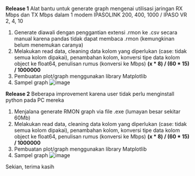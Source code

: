 <b>Release 1</b> Alat bantu untuk generate graph mengenai utilisasi jaringan RX Mbps dan TX Mbps dalam 1 modem IPASOLINK 200, 400, 1000 / IPASO VR 2, 4, 10

  1. Generate diawali dengan penggantian extensi .rmon ke .csv secara manual karena pandas tidak dapat membaca .rmon (kemungkinan belum menemukan caranya)
  2. Melakukan read data, cleaning data kolom yang diperlukan (case: tidak semua kolom dipakai), penambahan kolom, konversi tipe data kolom object ke float64, penulisan rumus (konversi ke Mbps) <b>(x * 8) / (60 * 15) / 1000000</b>
  3. Pembuatan plot/graph menggunakan library Matplotlib
  4. Sampel graph ![image](https://github.com/user-attachments/assets/9fad0528-13c7-44a6-8133-a2b2c8874396)

<b>Release 2</b>
Beberapa improvement karena user tidak perlu menginstall python pada PC mereka

  1. Menjalana generate RMON graph via file .exe (lumayan besar sekitar 60Mb)
  2. Melakukan read data, cleaning data kolom yang diperlukan (case: tidak semua kolom dipakai), penambahan kolom, konversi tipe data kolom object ke float64, penulisan rumus (konversi ke Mbps) <b>(x * 8) / (60 * 15) / 1000000</b>
  3. Pembuatan plot/graph menggunakan library Matplotlib
  4. Sampel graph ![image](https://github.com/user-attachments/assets/9fad0528-13c7-44a6-8133-a2b2c8874396)


Sekian, terima kasih
